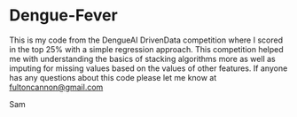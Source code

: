 # Dengue-Fever
This is my code from the DengueAI DrivenData competition where I scored in the top 25% with a simple regression approach.
This competition helped me with understanding the basics of stacking algorithms more as well as imputing for missing values based 
on the values of other features. If anyone has any questions about this code please let me know at fultoncannon@gmail.com

Sam
